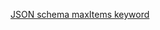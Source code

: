 [JSON schema maxItems keyword](https://tools.ietf.org/html/draft-wright-json-schema-validation-00#section-5.10)
